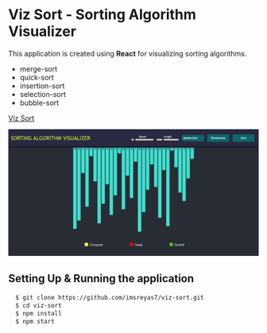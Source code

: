 # Viz Sort - Sorting Algorithm Visualizer

This application is created using <strong>React</strong> for visualizing sorting algorithms.

- merge-sort
- quick-sort
- insertion-sort
- selection-sort
- bubble-sort

[Viz Sort](https://imsreyas7.github.io/viz-sort/)

![](sv.jpg)

## Setting Up & Running the application

```
  $ git clone https://github.com/imsreyas7/viz-sort.git
  $ cd viz-sort
  $ npm install
  $ npm start
```
